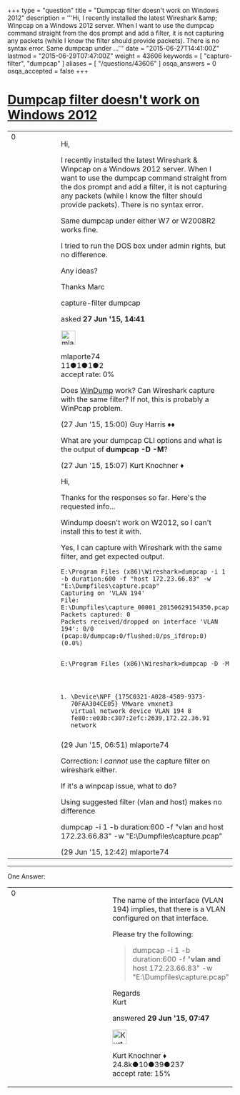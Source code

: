 +++
type = "question"
title = "Dumpcap filter doesn&#x27;t work on Windows 2012"
description = '''Hi, I recently installed the latest Wireshark &amp;amp; Winpcap on a Windows 2012 server. When I want to use the dumpcap command straight from the dos prompt and add a filter, it is not capturing any packets (while I know the filter should provide packets). There is no syntax error.  Same dumpcap under ...'''
date = "2015-06-27T14:41:00Z"
lastmod = "2015-06-29T07:47:00Z"
weight = 43606
keywords = [ "capture-filter", "dumpcap" ]
aliases = [ "/questions/43606" ]
osqa_answers = 0
osqa_accepted = false
+++

<div class="headNormal">

# [Dumpcap filter doesn't work on Windows 2012](/questions/43606/dumpcap-filter-doesnt-work-on-windows-2012)

</div>

<div id="main-body">

<div id="askform">

<table id="question-table" style="width:100%;"><colgroup><col style="width: 50%" /><col style="width: 50%" /></colgroup><tbody><tr class="odd"><td style="width: 30px; vertical-align: top"><div class="vote-buttons"><div id="post-43606-score" class="post-score" title="current number of votes">0</div><div id="favorite-count" class="favorite-count"></div></div></td><td><div id="item-right"><div class="question-body"><p>Hi,</p><p>I recently installed the latest Wireshark &amp; Winpcap on a Windows 2012 server. When I want to use the dumpcap command straight from the dos prompt and add a filter, it is not capturing any packets (while I know the filter should provide packets). There is no syntax error.</p><p>Same dumpcap under either W7 or W2008R2 works fine.</p><p>I tried to run the DOS box under admin rights, but no difference.</p><p>Any ideas?</p><p>Thanks Marc</p></div><div id="question-tags" class="tags-container tags">capture-filter dumpcap</div><div id="question-controls" class="post-controls"></div><div class="post-update-info-container"><div class="post-update-info post-update-info-user"><p>asked <strong>27 Jun '15, 14:41</strong></p><img src="https://secure.gravatar.com/avatar/a9fbf0d7d0306d5552b6adebfb69892b?s=32&amp;d=identicon&amp;r=g" class="gravatar" width="32" height="32" alt="mlaporte74&#39;s gravatar image" /><p>mlaporte74<br />
<span class="score" title="11 reputation points">11</span><span title="1 badges"><span class="badge1">●</span><span class="badgecount">1</span></span><span title="1 badges"><span class="silver">●</span><span class="badgecount">1</span></span><span title="2 badges"><span class="bronze">●</span><span class="badgecount">2</span></span><br />
<span class="accept_rate" title="Rate of the user&#39;s accepted answers">accept rate:</span> <span title="mlaporte74 has no accepted answers">0%</span></p></div></div><div id="comments-container-43606" class="comments-container"><span id="43607"></span><div id="comment-43607" class="comment"><div id="post-43607-score" class="comment-score"></div><div class="comment-text"><p>Does <a href="http://www.winpcap.org/windump/default.htm">WinDump</a> work? Can Wireshark capture with the same filter? If not, this is probably a WinPcap problem.</p></div><div id="comment-43607-info" class="comment-info"><span class="comment-age">(27 Jun '15, 15:00)</span> Guy Harris ♦♦</div></div><span id="43608"></span><div id="comment-43608" class="comment"><div id="post-43608-score" class="comment-score"></div><div class="comment-text"><p>What are your dumpcap CLI options and what is the output of <strong>dumpcap -D -M</strong>?</p></div><div id="comment-43608-info" class="comment-info"><span class="comment-age">(27 Jun '15, 15:07)</span> Kurt Knochner ♦</div></div><span id="43662"></span><div id="comment-43662" class="comment"><div id="post-43662-score" class="comment-score"></div><div class="comment-text"><p>Hi,</p><p>Thanks for the responses so far. Here's the requested info...</p><p>Windump doesn't work on W2012, so I can't install this to test it with.</p><p>Yes, I can capture with Wireshark with the same filter, and get expected output.</p><pre><code>E:\Program Files (x86)\Wireshark&gt;dumpcap -i 1 -b duration:600 -f &quot;host 172.23.66.83&quot; -w &quot;E:\Dumpfiles\capture.pcap&quot;
Capturing on &#39;VLAN 194&#39;
File: E:\Dumpfiles\capture_00001_20150629154350.pcap
Packets captured: 0
Packets received/dropped on interface &#39;VLAN 194&#39;: 0/0 (pcap:0/dumpcap:0/flushed:0/ps_ifdrop:0) (0.0%)

E:\Program Files (x86)\Wireshark&gt;dumpcap -D -M
1. \Device\NPF_{175C0321-A028-4589-9373-70FAA304CE05}   VMware vmxnet3 virtual network device   VLAN 194        8       fe80::e03b:c307:2efc:2639,172.22.36.91        network</code></pre></div><div id="comment-43662-info" class="comment-info"><span class="comment-age">(29 Jun '15, 06:51)</span> mlaporte74</div></div><span id="43683"></span><div id="comment-43683" class="comment"><div id="post-43683-score" class="comment-score"></div><div class="comment-text"><p>Correction: I <em>cannot</em> use the capture filter on wireshark either.</p><p>If it's a winpcap issue, what to do?</p><p>Using suggested filter (vlan and host) makes no difference</p><p>dumpcap -i 1 -b duration:600 -f "vlan and host 172.23.66.83" -w "E:\Dumpfiles\capture.pcap"</p></div><div id="comment-43683-info" class="comment-info"><span class="comment-age">(29 Jun '15, 12:42)</span> mlaporte74</div></div></div><div id="comment-tools-43606" class="comment-tools"></div><div class="clear"></div><div id="comment-43606-form-container" class="comment-form-container"></div><div class="clear"></div></div></td></tr></tbody></table>

------------------------------------------------------------------------

<div class="tabBar">

<span id="sort-top"></span>

<div class="headQuestions">

One Answer:

</div>

</div>

<span id="43664"></span>

<div id="answer-container-43664" class="answer">

<table style="width:100%;"><colgroup><col style="width: 50%" /><col style="width: 50%" /></colgroup><tbody><tr class="odd"><td style="width: 30px; vertical-align: top"><div class="vote-buttons"><div id="post-43664-score" class="post-score" title="current number of votes">0</div></div></td><td><div class="item-right"><div class="answer-body"><p>The name of the interface (VLAN 194) implies, that there is a VLAN configured on that interface.</p><p>Please try the following:</p><blockquote><p>dumpcap -i 1 -b duration:600 -f "<strong>vlan and</strong> host 172.23.66.83" -w "E:\Dumpfiles\capture.pcap"</p></blockquote><p>Regards<br />
Kurt</p></div><div class="answer-controls post-controls"></div><div class="post-update-info-container"><div class="post-update-info post-update-info-user"><p>answered <strong>29 Jun '15, 07:47</strong></p><img src="https://secure.gravatar.com/avatar/23b7bf5b13bc2c98b2e8aa9869ca5d75?s=32&amp;d=identicon&amp;r=g" class="gravatar" width="32" height="32" alt="Kurt%20Knochner&#39;s gravatar image" /><p>Kurt Knochner ♦<br />
<span class="score" title="24767 reputation points"><span>24.8k</span></span><span title="10 badges"><span class="badge1">●</span><span class="badgecount">10</span></span><span title="39 badges"><span class="silver">●</span><span class="badgecount">39</span></span><span title="237 badges"><span class="bronze">●</span><span class="badgecount">237</span></span><br />
<span class="accept_rate" title="Rate of the user&#39;s accepted answers">accept rate:</span> <span title="Kurt Knochner has 344 accepted answers">15%</span> </br></p></div></div><div id="comments-container-43664" class="comments-container"></div><div id="comment-tools-43664" class="comment-tools"></div><div class="clear"></div><div id="comment-43664-form-container" class="comment-form-container"></div><div class="clear"></div></div></td></tr></tbody></table>

</div>

<div class="paginator-container-left">

</div>

</div>

</div>


